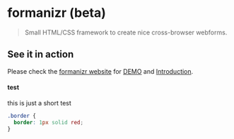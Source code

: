 # formanizr (beta)

> Small HTML/CSS framework to create nice cross-browser webforms.

## See it in action
Please check the [formanizr website](http://formanizr.firchow.net) for [DEMO](http://formanizr.firchow.net) and [Introduction](http://formanizr.firchow.net).

#### test
this is just a short test

```css
.border {
  border: 1px solid red;
}
```

